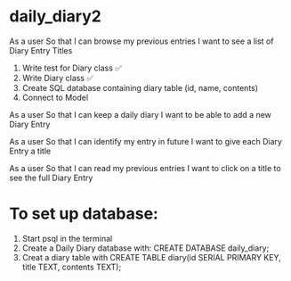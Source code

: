 # daily_diary2

As a user
So that I can browse my previous entries
I want to see a list of Diary Entry Titles

1. Write test for Diary class ✅
2. Write Diary class ✅
3. Create SQL database containing diary table (id, name, contents)
4. Connect to Model

As a user
So that I can keep a daily diary
I want to be able to add a new Diary Entry

As a user
So that I can identify my entry in future
I want to give each Diary Entry a title

As a user
So that I can read my previous entries
I want to click on a title to see the full Diary Entry

# To set up database:
1. Start psql in the terminal
2. Create a Daily Diary database with: CREATE DATABASE daily_diary;
3. Creat a diary table with CREATE TABLE diary(id SERIAL PRIMARY KEY, title TEXT, contents TEXT);